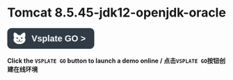 # Tomcat 8.5.45-jdk12-openjdk-oracle

<a href="https://www.vsplate.com/?docker-compose=https://github.com/vsplate/dcenvs/tomcat/8.5.45-jdk12-openjdk-oracle"><img alt="VSPLATE GO" src="https://raw.githubusercontent.com/vsplate/images/master/vsgo_btn.png" width="200px"></a>

**Click the `VSPLATE GO` button to launch a demo online / 点击`VSPLATE GO`按钮创建在线环境**